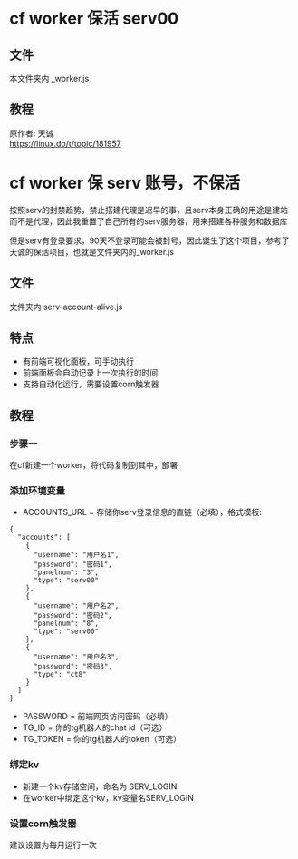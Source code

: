 # cf worker 保活 serv00
  
## 文件
本文件夹内 _worker.js

## 教程
原作者: 天诚  
https://linux.do/t/topic/181957  

# cf worker 保 serv 账号，不保活
按照serv的封禁趋势，禁止搭建代理是迟早的事，且serv本身正确的用途是建站而不是代理，因此我重置了自己所有的serv服务器，用来搭建各种服务和数据库

但是serv有登录要求，90天不登录可能会被封号，因此诞生了这个项目，参考了天诚的保活项目，也就是文件夹内的_worker.js

## 文件
文件夹内 serv-account-alive.js

## 特点
- 有前端可视化面板，可手动执行
- 前端面板会自动记录上一次执行的时间
- 支持自动化运行，需要设置corn触发器

## 教程
### 步骤一
在cf新建一个worker，将代码复制到其中，部署

### 添加环境变量
- ACCOUNTS_URL = 存储你serv登录信息的直链（必填），格式模板:
```
{
  "accounts": [
    {
      "username": "用户名1",
      "password": "密码1",
      "panelnum": "3",
      "type": "serv00"
    },
    {
      "username": "用户名2",
      "password": "密码2",
      "panelnum": "8",
      "type": "serv00"
    },
    {
      "username": "用户名3",
      "password": "密码3",
      "type": "ct8"
    }
  ]
}
```
- PASSWORD = 前端网页访问密码（必填）
- TG_ID = 你的tg机器人的chat id（可选）
- TG_TOKEN = 你的tg机器人的token（可选）

### 绑定kv
- 新建一个kv存储空间，命名为 SERV_LOGIN
- 在worker中绑定这个kv，kv变量名SERV_LOGIN

### 设置corn触发器
建议设置为每月运行一次
